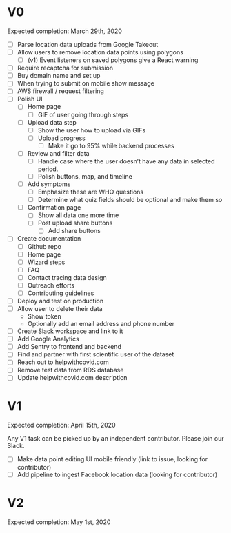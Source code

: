 # V0 
Expected completion: March 29th, 2020

- [ ] Parse location data uploads from Google Takeout
- [ ] Allow users to remove location data points using polygons
    - [ ] (v1) Event listeners on saved polygons give a React warning
- [ ] Require recaptcha for submission
- [ ] Buy domain name and set up
- [ ] When trying to submit on mobile show message
- [ ] AWS firewall / request filtering
- [ ] Polish UI
  - [ ] Home page
    - [ ] GIF of user going through steps 
  - [ ] Upload data step
    - [ ] Show the user how to upload via GIFs
    - [ ] Upload progress
      - [ ] Make it go to 95% while backend processes
  - [ ] Review and filter data
    - [ ] Handle case where the user doesn’t have any data in selected period.
    - [ ] Polish buttons, map, and timeline
  - [ ] Add symptoms
    - [ ] Emphasize these are WHO questions
    - [ ] Determine what quiz fields should be optional and make them so
  - [ ] Confirmation page
    - [ ] Show all data one more time
    - [ ] Post upload share buttons
      - [ ] Add share buttons
- [ ] Create documentation
  - [ ] Github repo
  - [ ] Home page
  - [ ] Wizard steps
  - [ ] FAQ
  - [ ] Contact tracing data design
  - [ ] Outreach efforts
  - [ ] Contributing guidelines
- [ ] Deploy and test on production
- [ ] Allow user to delete their data
  - Show token
  - Optionally add an email address and phone number
- [ ] Create Slack workspace and link to it
- [ ] Add Google Analytics
- [ ] Add Sentry to frontend and backend
- [ ] Find and partner with first scientific user of the dataset
- [ ] Reach out to helpwithcovid.com
- [ ] Remove test data from RDS database
- [ ] Update helpwithcovid.com description

# V1

Expected completion: April 15th, 2020

Any V1 task can be picked up by an independent contributor. Please join our Slack.

- [ ] Make data point editing UI mobile friendly (link to issue, looking for contributor)
- [ ] Add pipeline to ingest Facebook location data (looking for contributor)

# V2

Expected completion: May 1st, 2020
